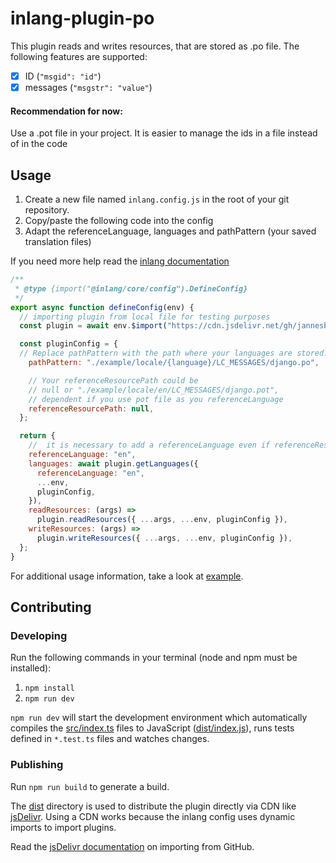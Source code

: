 # inlang-plugin-po

This plugin reads and writes resources, that are stored as .po file. The following features are supported:
<!--
I am only a test 
-->
- [x] ID (`"msgid": "id"`)
- [x] messages (`"msgstr": "value"`)

#### Recommendation for now:
Use a .pot file in your project. It is easier to manage the ids in a file instead of in the code




## Usage

1. Create a new file named `inlang.config.js` in the root of your git repository.
2. Copy/paste the following code into the config
3. Adapt the referenceLanguage, languages and pathPattern (your saved translation files)

 If you need more help read the [inlang documentation](https://inlang.com/documentation/getting-started)

```js
/**
 * @type {import("@inlang/core/config").DefineConfig}
 */
export async function defineConfig(env) {
  // importing plugin from local file for testing purposes
  const plugin = await env.$import("https://cdn.jsdelivr.net/gh/jannesblobel/inlang-plugin-po@1/dist/index.js");

  const pluginConfig = {
  // Replace pathPattern with the path where your languages are stored.
    pathPattern: "./example/locale/{language}/LC_MESSAGES/django.po",

    // Your referenceResourcePath could be
    // null or "./example/locale/en/LC_MESSAGES/django.pot",
    // dependent if you use pot file as you referenceLanguage
    referenceResourcePath: null,
  };

  return {
    //  it is necessary to add a referenceLanguage even if referenceResourcePath = null 
    referenceLanguage: "en",
    languages: await plugin.getLanguages({
      referenceLanguage: "en",
      ...env,
      pluginConfig,
    }),
    readResources: (args) =>
      plugin.readResources({ ...args, ...env, pluginConfig }),
    writeResources: (args) =>
      plugin.writeResources({ ...args, ...env, pluginConfig }),
  };
}

```

For additional usage information, take a look at [example](./example/).

## Contributing

### Developing

Run the following commands in your terminal (node and npm must be installed):

1. `npm install`
2. `npm run dev`

`npm run dev` will start the development environment which automatically compiles the [src/index.ts](./src/index.ts) files to JavaScript ([dist/index.js](dist/index.js)), runs tests defined in `*.test.ts` files and watches changes.

### Publishing

Run `npm run build` to generate a build.

The [dist](./dist/) directory is used to distribute the plugin directly via CDN like [jsDelivr](https://www.jsdelivr.com/). Using a CDN works because the inlang config uses dynamic imports to import plugins.

Read the [jsDelivr documentation](https://www.jsdelivr.com/?docs=gh) on importing from GitHub.
